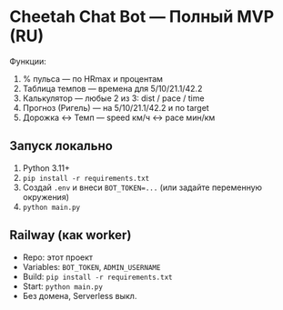 
# Cheetah Chat Bot — Полный MVP (RU)

Функции:
1) % пульса — по HRmax и процентам
2) Таблица темпов — времена для 5/10/21.1/42.2
3) Калькулятор — любые 2 из 3: dist / pace / time
4) Прогноз (Ригель) — на 5/10/21.1/42.2 и по target
5) Дорожка ↔ Темп — speed км/ч ↔ pace мин/км

## Запуск локально
1. Python 3.11+
2. `pip install -r requirements.txt`
3. Создай `.env` и внеси `BOT_TOKEN=...` (или задайте переменную окружения)
4. `python main.py`

## Railway (как worker)
- Repo: этот проект
- Variables: `BOT_TOKEN`, `ADMIN_USERNAME`
- Build: `pip install -r requirements.txt`
- Start: `python main.py`
- Без домена, Serverless выкл.
